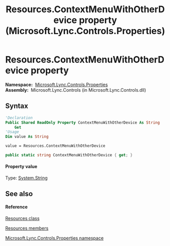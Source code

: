 ﻿---
title: Resources.ContextMenuWithOtherDevice property  (Microsoft.Lync.Controls.Properties)
TOCTitle: 'ContextMenuWithOtherDevice property '
ms:assetid: P:Microsoft.Lync.Controls.Properties.Resources.ContextMenuWithOtherDevice_DI_3_UC_OCS14MrefLyncWPF
ms:mtpsurl: https://msdn.microsoft.com/en-us/library/microsoft.lync.controls.properties.resources.contextmenuwithotherdevice_di_3_uc_ocs14mreflyncwpf(v=office.15)
ms:contentKeyID: 48590512
ms.date: 07/28/2014
mtps_version: v=office.15
f1_keywords:
- Microsoft.Lync.Controls.Properties.Resources.ContextMenuWithOtherDevice
dev_langs:
- CSharp
- JScript
- VB
- other
---

# Resources.ContextMenuWithOtherDevice property

**Namespace:**  [Microsoft.Lync.Controls.Properties](microsoft-lync-controls-properties-namespace_1.md)  
**Assembly:**  Microsoft.Lync.Controls (in Microsoft.Lync.Controls.dll)

## Syntax

``` vb
'Declaration
Public Shared ReadOnly Property ContextMenuWithOtherDevice As String
    Get
'Usage
Dim value As String

value = Resources.ContextMenuWithOtherDevice
```

``` csharp
public static string ContextMenuWithOtherDevice { get; }
```

#### Property value

Type: [System.String](http://msdn2.microsoft.com/en-us/library/s1wwdcbf)  

## See also

#### Reference

[Resources class](resources-class-microsoft-lync-controls-properties_1.md)

[Resources members](resources-members-microsoft-lync-controls-properties_1.md)

[Microsoft.Lync.Controls.Properties namespace](microsoft-lync-controls-properties-namespace_1.md)

